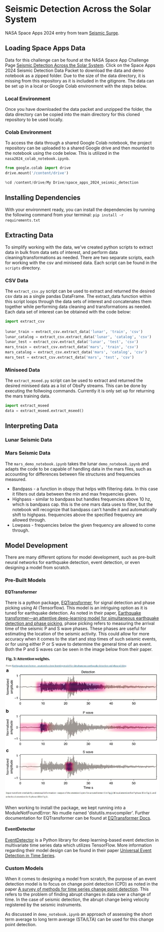 # Seismic Detection Across the Solar System

NASA Space Apps 2024 entry from team [Seismic Surge](https://www.spaceappschallenge.org/nasa-space-apps-2024/find-a-team/seismic-surge/).

## Loading Space Apps Data

Data for this challenge can be found at the NASA Space App Challenge Page [Seismic Detection Across the Solar System](https://www.spaceappschallenge.org/nasa-space-apps-2024/challenges/seismic-detection-across-the-solar-system/?tab=resources). 
Click on the Space Apps 2024 Seismic Detection Data Packet to download the data and demo notebook as a zipped folder. Due to the size of the 
data directory, it is missing from this repository as it is included in the gitignore. The data can be set up in a local or Google Colab 
environment with the steps below.

### Local Environment
Once you have downloaded the data packet and unzipped the folder, the data directory can be copied into the main directory for this 
cloned repository to be used locally.

### Colab Environment

To access the data through a shared Google Colab notebook, the project repository can be uploaded to a shared Google drive and then 
mounted to the notebook using the code below. This is utilized in the `nasa2024_colab_notebook.ipynb`.

```python
from google.colab import drive
drive.mount('/content/drive')
```

```python
%cd /content/drive/My Drive/space_apps_2024_seismic_detection
```

## Installing Dependencies

With your environment ready, you can install the dependencies by running the following command from your terminal:
`pip install -r requirements.txt`

## Extracting Data

To simplify working with the data, we've created python scripts to extract data in bulk from data sets of interest, 
and perform data cleaning/transformations as needed. There are two separate scripts, each for working with the csv and 
miniseed data. Each script can be found in the `scripts` directory.

### CSV Data
The `extract_csv.py` script can be used to extract and returned the desired csv data as a single pandas DataFrame. The extract_data 
function within this script loops through the data sets of interest and concatenates them together while performing data cleaning and 
transformations as needed. Each data set of interest can be obtained with the code below:

```python
import extract_csv

lunar_train = extract_csv.extract_data('lunar', 'train', 'csv')
lunar_catalog = extract_csv.extract_data('lunar', 'catalog', 'csv')
lunar_test = extract_csv.extract_data('lunar', 'test', 'csv')
mars_train = extract_csv.extract_data('mars', 'train', 'csv')
mars_catalog = extract_csv.extract_data('mars', 'catalog', 'csv')
mars_test = extract_csv.extract_data('mars', 'test', 'csv')
```

### Miniseed Data

The `extract_mseed.py` script can be used to extract and returned the desired miniseed data as a list of ObsPy streams. 
This can be done by executing the follwoing commands. Currently it is only set up for returning the mars training data.

```python
import extract_mseed
data = extract_mseed.extract_mseed()
```

## Interpreting Data

### Lunar Seismic Data

### Mars Seismic Data
 
The `mars_demo_notebook.ipynb` takes the lunar `demo_notebook.ipynb` and adapts the code to be capable of handling data in the mars files, 
such as accounting for differences between file structures and frequencies measured.
* Bandpass - a function in obspy that helps with filtering data. In this case it filters out data between the min and max frequencies given.
* Highpass - similar to bandpass but handles frequencies above 10 hz, which is bandpass cap. this is the one mars data uses to filter, but the 
notebook will recognize that bandpass can't handle it and automatically shift to highpass. frequencies above the specified frequency are 
allowed through.
* Lowpass - frequencies below the given frequency are  allowed to come through.

## Model Development

There are many different options for model development, such as pre-built neural networks for earthquake detection, event detection, or 
even designing a model from scratch.

### Pre-Built Models

#### EQTransformer

There is a python package, [EQTransformer](https://github.com/smousavi05/EQTransformer), for signal detection and phase picking using AI 
(Tensorflow). This model is an intriguing option as it is tuned for earthquake detection. As noted in their paper, [Earthquake transformer—an attentive deep-learning model for simultaneous earthquake detection and phase picking](https://www.nature.com/articles/s41467-020-17591-w),
phase picking refers to measuring the arrival time of the seismic P and S wave phases. These phases are useful for estimating the location 
of the seismic activity. This could allow for more accuracy when it comes to the start and stop times of such seismic events, or for 
using either P or S wave to determine the general time of an event. Both the P and S waves can be seen in the image below from their paper.

![P and S waves in EQTransformer](images/p_and_s_waves.JPG)

When working to install the package, we kept running into a ModuleNotFoundError: No mudle named 'distutils.msvcompiler'. Further documentation 
for EQTransformer can be found at [EQTransformer Docs](https://eqtransformer.readthedocs.io/en/latest/index.html).

#### EventDetector

[EventDetector](https://github.com/menouarazib/eventdetector) is a Python library for deep learning-based event detection in multivariate time 
series data which utilizes TensorFlow. More information regarding their model design can be found in their paper [Universal Event Detection in Time Series](https://osf.io/preprints/osf/uabjg).

### Custom Models

When it comes to designing a model from scratch, the purpose of an event detection model is to focus on change point detection (CPD) as noted 
in the paper [A survey of methods for time series change point detection](https://link.springer.com/article/10.1007/s10115-016-0987-z). This 
refers to the problem of finding abrupt changes in data over a change of time. In the case of seismic detection, the abrupt change being 
velocity registered by the seismic instruments.

As discussed in `demo_notebook.ipynb` an approach of assessing the short term average to long term average (STA/LTA) can be used for this 
change point detection.